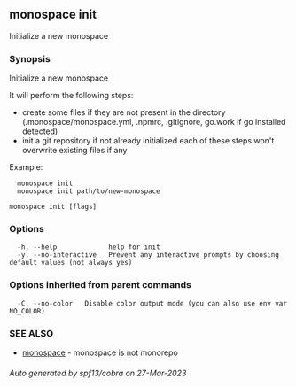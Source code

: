 ## monospace init

Initialize a new monospace

### Synopsis

Initialize a new monospace

It will perform the following steps:
- create some files if they are not present in the directory
	(.monospace/monospace.yml, .npmrc, .gitignore, go.work if go installed detected)
- init a git repository if not already initialized
each of these steps won't overwrite existing files if any

Example:
```
  monospace init
  monospace init path/to/new-monospace
```

```
monospace init [flags]
```

### Options

```
  -h, --help             help for init
  -y, --no-interactive   Prevent any interactive prompts by choosing default values (not always yes)
```

### Options inherited from parent commands

```
  -C, --no-color   Disable color output mode (you can also use env var NO_COLOR)
```

### SEE ALSO

* [monospace](monospace.md)	 - monospace is not monorepo

###### Auto generated by spf13/cobra on 27-Mar-2023
